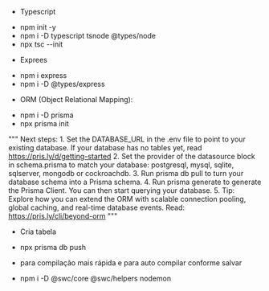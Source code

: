 * Typescript 
- npm init -y
- npm i -D typescript tsnode @types/node
- npx tsc --init

* Exprees
- npm i express
- npm i -D @types/express

* ORM (Object Relational Mapping):
- npm i -D prisma
- npx prisma init

"""
    Next steps:
    1. Set the DATABASE_URL in the .env file to point to your existing database. If your database has no tables yet, read https://pris.ly/d/getting-started
    2. Set the provider of the datasource block in schema.prisma to match your database: postgresql, mysql, sqlite, sqlserver, mongodb or cockroachdb.
    3. Run prisma db pull to turn your database schema into a Prisma schema.
    4. Run prisma generate to generate the Prisma Client. You can then start querying your database.
    5. Tip: Explore how you can extend the ORM with scalable connection pooling, global caching, and real-time database events. Read: https://pris.ly/cli/beyond-orm
"""

* Cria tabela
- npx prisma db push


* para compilação mais rápida e para auto compilar conforme salvar
- npm i -D @swc/core @swc/helpers nodemon

